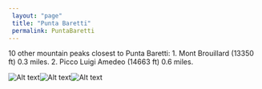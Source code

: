 ```yaml
---
 layout: "page"
 title: "Punta Baretti"
 permalink: PuntaBaretti
---
```

10 other mountain peaks closest to Punta Baretti: 1. Mont Brouillard (13350 ft) 0.3 miles. 2. Picco Luigi Amedeo (14663 ft) 0.6 miles.


![Alt text](https://www.mountain-forecast.com/system/images/5434/large_illustration/Punta-Baretti.jpg "Punta Baretti")![Alt text](https://www.mountain-passion.com/wp-content/uploads/Punta-Baretti.jpg "Punta Baretti")![Alt text](https://thumbs.dreamstime.com/z/mountain-clouds-italian-alps-courmayeur-aosta-sky-hole-159952585.jpg "Punta Baretti")